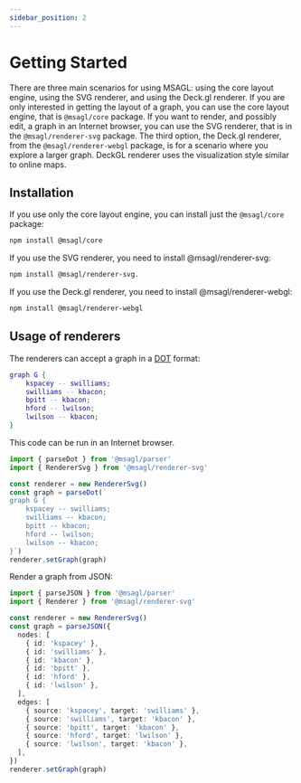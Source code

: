 ```yaml
---
sidebar_position: 2
---
```


# Getting Started

There are three main scenarios for using MSAGL:
using the core layout engine, using the SVG renderer, and using the Deck.gl renderer.
If you are only interested in getting the layout of a graph, you can use the core layout engine, that is `@msagl/core` package.
If you want to render, and possibly edit, a graph in an Internet browser, you can use the SVG renderer, that is in the `@msagl/renderer-svg` package.
The third option, the Deck.gl renderer, from the `@msagl/renderer-webgl` package, is for a scenario where you explore a larger graph. DeckGL renderer uses
the visualization style similar to online maps.

## Installation

If you use only the core layout engine, you can install just the `@msagl/core` package:

```bash npm2yarn
npm install @msagl/core
```

If you use the SVG renderer, you need to install @msagl/renderer-svg:

```bash npm2yarn
npm install @msagl/renderer-svg.
```

If you use the Deck.gl renderer, you need to install @msagl/renderer-webgl:

```bash npm2yarn
npm install @msagl/renderer-webgl
```

## Usage of renderers

The renderers can accept a graph in a [DOT](<https://en.wikipedia.org/wiki/DOT_(graph_description_language)#:~:text=DOT%20is%20a%20graph%20description,programs%20can%20process%20DOT%20files.>) format:

```dot edit
graph G {
	kspacey -- swilliams;
	swilliams -- kbacon;
	bpitt -- kbacon;
	hford -- lwilson;
	lwilson -- kbacon;
}
```

This code can be run in an Internet browser.

```ts build
import { parseDot } from '@msagl/parser'
import { RendererSvg } from '@msagl/renderer-svg'

const renderer = new RendererSvg()
const graph = parseDot(`
graph G {
	kspacey -- swilliams;
	swilliams -- kbacon;
	bpitt -- kbacon;
	hford -- lwilson;
	lwilson -- kbacon;
}`)
renderer.setGraph(graph)
```

Render a graph from JSON:

```ts build
import { parseJSON } from '@msagl/parser'
import { Renderer } from '@msagl/renderer-svg'

const renderer = new RendererSvg()
const graph = parseJSON({
  nodes: [
    { id: 'kspacey' },
    { id: 'swilliams' },
    { id: 'kbacon' },
    { id: 'bpitt' },
    { id: 'hford' },
    { id: 'lwilson' },
  ],
  edges: [
    { source: 'kspacey', target: 'swilliams' },
    { source: 'swilliams', target: 'kbacon' },
    { source: 'bpitt', target: 'kbacon' },
    { source: 'hford', target: 'lwilson' },
    { source: 'lwilson', target: 'kbacon' },
  ],
})
renderer.setGraph(graph)
```
